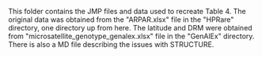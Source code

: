 This folder contains the JMP files and data used to recreate Table 4. The original data was obtained from the "ARPAR.xlsx" file in the "HPRare" directory, one directory up from here. The latitude and DRM were obtained from "microsatellite_genotype_genalex.xlsx" file in the "GenAlEx" directory. There is also a MD file describing the issues with STRUCTURE.